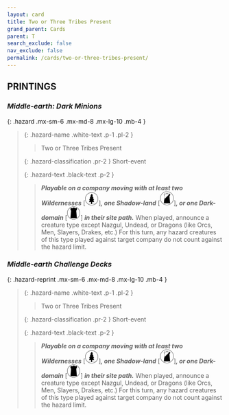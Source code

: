 ```yaml
---
layout: card
title: Two or Three Tribes Present
grand_parent: Cards
parent: T
search_exclude: false
nav_exclude: false
permalink: /cards/two-or-three-tribes-present/
---
```


## PRINTINGS


### _Middle-earth: Dark Minions_

{: .hazard .mx-sm-6 .mx-md-8 .mx-lg-10 .mb-4 }
> {: .hazard-name .white-text .p-1 .pl-2 }
> > <div class="hazard-mp"></div>
> > <div class="card-name">Two or Three Tribes Present</div>
>
> {: .hazard-classification .pr-2 }
> Short-event
>
> {: .hazard-text .black-text .p-2 }
> > ***Playable on a company moving with at least two Wildernesses*** <nobr>[<img src="/assets/images/wilderness.svg">]</nobr>***, one Shadow-land*** <nobr>[<img src="/assets/images/shadow-land.svg">]</nobr>***, or one Dark-domain*** <nobr>[<img src="/assets/images/dark-domain.svg">]</nobr> ***in their site path.*** When played, announce a creature type except Nazgul, Undead, or Dragons (like Orcs, Men, Slayers, Drakes, etc.) For this turn, any hazard creatures of this type played against target company do not count against the hazard limit. 
>

### _Middle-earth Challenge Decks_

{: .hazard-reprint .mx-sm-6 .mx-md-8 .mx-lg-10 .mb-4 }
> {: .hazard-name .white-text .p-1 .pl-2 }
> > <div class="hazard-mp"></div>
> > <div class="card-name">Two or Three Tribes Present</div>
>
> {: .hazard-classification .pr-2 }
> Short-event
>
> {: .hazard-text .black-text .p-2 }
> > ***Playable on a company moving with at least two Wildernesses*** <nobr>[<img src="/assets/images/wilderness.svg">]</nobr>***, one Shadow-land*** <nobr>[<img src="/assets/images/shadow-land.svg">]</nobr>***, or one Dark-domain*** <nobr>[<img src="/assets/images/dark-domain.svg">]</nobr> ***in their site path.*** When played, announce a creature type except Nazgul, Undead, or Dragons (like Orcs, Men, Slayers, Drakes, etc.) For this turn, any hazard creatures of this type played against target company do not count against the hazard limit. 
>
